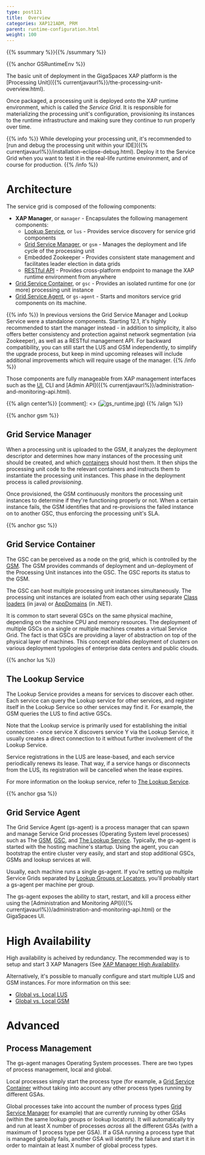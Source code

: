 ```yaml
---
type: post121
title:  Overview
categories: XAP121ADM, PRM
parent: runtime-configuration.html
weight: 100
---
```


{{% ssummary %}}{{%  /ssummary %}}

{{% anchor GSRuntimeEnv %}}

The basic unit of deployment in the GigaSpaces XAP platform is the [Processing Unit]({{% currentjavaurl%}}/the-processing-unit-overview.html).

Once packaged, a processing unit is deployed onto the XAP runtime environment, which is called the *Service Grid*. It is responsible for materializing the processing unit's configuration, provisioning its instances to the runtime infrastructure and making sure they continue to run properly over time.

{{%  info %}}
While developing your processing unit, it's recommended to [run and debug the processing unit within your IDE]({{% currentjavaurl%}}/installation-eclipse-debug.html). Deploy it to the Service Grid when you want to test it in the real-life runtime environment, and of course for production.
{{%  /info %}}

# Architecture

The service grid is composed of the following components:

* **XAP Manager**, or `manager` - Encapsulates the following management components:
  * [Lookup Service](#lus), or `lus` - Provides service discovery for service grid components
  * [Grid Service Manager](#gsm), or `gsm` - Manages the deployment and life cycle of the processing unit
  * Embedded Zookeeper - Provides consistent state management and facilitates leader election in data grids
  * [RESTful API](xap-manager-rest.html) - Provides cross-platform endpoint to manage the XAP runtime environment from anywhere
* [Grid Service Container](#gsc), or `gsc` - Provides an isolated runtime for one (or more) processing unit instance
* [Grid Service Agent](#gsa), or `gs-agent` - Starts and monitors service grid components on its machine.

{{%  info %}}
In previous versions the Grid Service Manager and Lookup Service were a standalone components. Starting 12.1, it's highly recommended to start the manager instead - in addition to simplicity, it also offers better consistency and protection against network segmentation (via Zookeeper), as well as a RESTful management API. For backward compatibility, you can still start the LUS and GSM independently, to simplify the upgrade process, but keep in mind upcoming releases will include additional improvements which will require usage of the manager.
{{%  /info %}}

Those components are fully manageable from XAP management interfaces such as the [UI](gigaspaces-management-center.html), CLI and [Admin API]({{% currentjavaurl%}}/administration-and-monitoring-api.html).

{{% align center%}}
[comment]: <> (![gs_runtime.jpg](/attachment_files/gs_runtime.jpg))
{{% /align %}}

{{% anchor gsm %}}

## Grid Service Manager

When a processing unit is uploaded to the GSM, it analyzes the deployment descriptor and determines how many instances of the processing unit should be created, and which [containers](#gsc) should host them. It then ships the processing unit code to the relevant containers and instructs them to instantiate the processing unit instances. This phase in the deployment process is called *provisioning*.

Once provisioned, the GSM continuously monitors the processing unit instances to determine if they're functioning properly or not. When a certain instance fails, the GSM identifies that and re-provisions the failed instance on to another GSC, thus enforcing the processing unit's SLA.

{{% anchor gsc %}}

## Grid Service Container

The GSC can be perceived as a node on the grid, which is controlled by the [GSM](#gsm). The GSM provides commands of deployment and un-deployment of the Processing Unit instances into the GSC. The GSC reports its status to the GSM.

The GSC can host multiple processing unit instances simultaneously. The processing unit instances are isolated from each other using separate [Class loaders](http://en.wikipedia.org/wiki/Java_Classloader) (in java) or [AppDomains](http://en.wikipedia.org/wiki/Appdomain) (in .NET).

It is common to start several GSCs on the same physical machine, depending on the machine CPU and memory resources. The deployment of multiple GSCs on a single or multiple machines creates a virtual Service Grid. The fact is that GSCs are providing a layer of abstraction on top of the physical layer of machines. This concept enables deployment of clusters on various deployment typologies of enterprise data centers and public clouds.

{{% anchor lus %}}

## The Lookup Service

The Lookup Service provides a means for services to discover each other. Each service can query the Lookup service for other services, and register itself in the Lookup Service so other services may find it. For example, the GSM queries the LUS to find active GSCs.

Note that the Lookup service is primarily used for establishing the initial connection - once service X discovers service Y via the Lookup Service, it usually creates a direct connection to it without further involvement of the Lookup Service.

Service registrations in the LUS are lease-based, and each service periodically renews its lease. That way, if a service hangs or disconnects from the LUS, its registration will be cancelled when the lease expires.

For more information on the lookup service, refer to [The Lookup Service](./the-lookup-service.html).

{{% anchor gsa %}}

## Grid Service Agent

The Grid Service Agent (gs-agent) is a process manager that can spawn and manage Service Grid processes (Operating System level processes) such as The [GSM](#gsm), [GSC](#gsc), and [The Lookup Service](#lus). Typically, the gs-agent is started with the hosting machine's startup. Using the agent, you can bootstrap the entire cluster very easily, and start and stop additional GSCs, GSMs and lookup services at will.

Usually, each machine runs a single gs-agent. If you're setting up multiple Service Grids separated by [Lookup Groups or Locators](#lus), you'll probably start a gs-agent per machine per group.

The gs-agent exposes the ability to start, restart, and kill a process either using the [Administration and Monitoring API]({{% currentjavaurl%}}/administration-and-monitoring-api.html) or the GigaSpaces UI.

# High Availability

High availability is acheived by redundancy. The recommended way is to setup and start 3 XAP Managers (See [XAP Manager High Availability](xap-manager.html#high-availability). 

Alternatively, it's possible to manually configure and start multiple LUS and GSM instances. For more information on this see:

* [Global vs. Local LUS](lus-configuration.html)
* [Global vs. Local GSM](gsm-configuration.html)

# Advanced

## Process Management

The gs-agent manages Operating System processes. There are two types of process management, local and global.

Local processes simply start the process type (for example, a [Grid Service Container](#gsc) without taking into account any other process types running by different GSAs.

Global processes take into account the number of process types [Grid Service Manager](#gsm) for example) that are currently running by other GSAs (within the same lookup groups or lookup locators). It will automatically try and run at least X number of processes *across* all the different GSAs (with a maximum of 1 process type per GSA). If a GSA running a process type that is managed globally fails, another GSA will identify the failure and start it in order to maintain at least X number of global process types.
